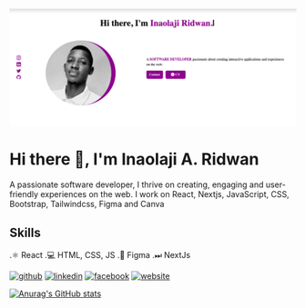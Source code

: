 ![Design and Development](https://github.com/InaolajiRidwan/InaolajiRidwan/blob/main/portfolioImage.png)

# Hi there 👋, I'm Inaolaji A. Ridwan

A passionate software developer, I thrive on creating, engaging and user-friendly experiences on the web. I work on React, Nextjs, JavaScript, CSS, Bootstrap, Tailwindcss, Figma and Canva

## Skills
.⚛️ React
.💻 HTML, CSS, JS
.📱 Figma
.⏭ NextJs





[<img src='https://cdn.jsdelivr.net/npm/simple-icons@3.0.1/icons/github.svg' alt='github' height='40'>](https://github.com/https://github.com/InaolajiRidwan)  [<img src='https://cdn.jsdelivr.net/npm/simple-icons@3.0.1/icons/linkedin.svg' alt='linkedin' height='40'>](https://www.linkedin.com/in/https://www.linkedin.com/in/inaolajiridwan//)  [<img src='https://cdn.jsdelivr.net/npm/simple-icons@3.0.1/icons/facebook.svg' alt='facebook' height='40'>](https://www.facebook.com/https://web.facebook.com/adewale.a.ridwan)  [<img src='https://cdn.jsdelivr.net/npm/simple-icons@3.0.1/icons/icloud.svg' alt='website' height='40'>](https://inaolajiridwan.netlify.app/)  













[![Anurag's GitHub stats](https://github-readme-stats.vercel.app/api?username=InaolajiRidwan)](https://github.com/anuraghazra/github-readme-stats)


